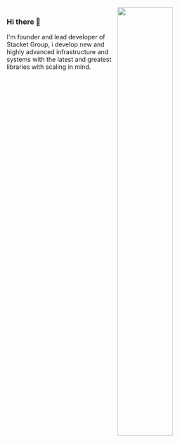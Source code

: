 <a target="_blank" rel="opener" href="https://wakatime.com/@iwebudvikler">
    <img src="https://github-readme-stats.vercel.app/api/wakatime?username=iwebudvikler&border_radius=5px&theme=dark&bg_color=161B22&border_color=161B22&icon_color=58a6ff&show_icons=true&disable_animations=true&custom_title=Weekly%20Stats" width="50%" align="right">
</a>

### Hi there 👋
I'm founder and lead developer of Stacket Group, i develop new and highly advanced infrastructure and systems with the latest and greatest libraries with scaling in mind.
